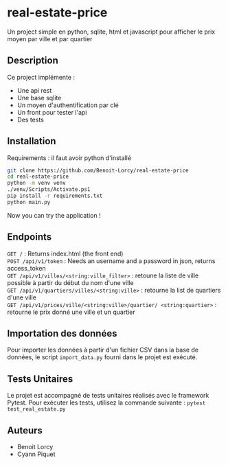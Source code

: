 # real-estate-price

Un project simple en python, sqlite, html et javascript pour afficher le prix moyen par ville et par quartier

## Description

Ce project implémente :

- Une api rest
- Une base sqlite
- Un moyen d'authentification par clé
- Un front pour tester l'api
- Des tests

## Installation

Requirements : il faut avoir python d'installé

```bash
git clone https://github.com/Benoit-Lorcy/real-estate-price
cd real-estate-price
python -m venv venv
./venv/Scripts/Activate.ps1
pip install -r requirements.txt
python main.py
```

Now you can try the application !

## Endpoints

`GET /` : Returns index.html (the front end) \
`POST /api/v1/token` : Needs an username and a password in json, returns access_token \
`GET /api/v1/villes/<string:ville_filter>` : retoune la liste de ville possible à partir du début du nom d'une ville\
`GET /api/v1/quartiers/villes/<string:ville>` : retourne la list de quartiers d'une ville\
`GET /api/v1/prices/ville/<string:ville>/quartier/ <string:quartier>` : retourne le prix donné une ville et un quartier

## Importation des données

Pour importer les données à partir d'un fichier CSV dans la base de données, le script `import_data.py` fourni dans le projet est exécuté.

## Tests Unitaires

Le projet est accompagné de tests unitaires réalisés avec le framework Pytest.
Pour exécuter les tests, utilisez la commande suivante :
`pytest test_real_estate.py`

## Auteurs

- Benoit Lorcy
- Cyann Piquet
